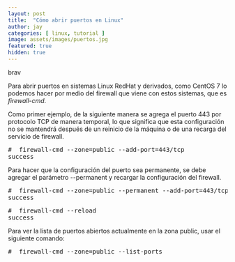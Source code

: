 ```yaml
---
layout: post
title:  "Cómo abrir puertos en Linux"
author: jay
categories: [ linux, tutorial ]
image: assets/images/puertos.jpg
featured: true
hidden: true
---
```

brav
 
 Para abrir puertos en sistemas  Linux RedHat  y derivados, como  CentOS 7  lo podemos hacer por medio del firewall que viene con estos sistemas, que es <em>firewall-cmd</em>.

 Como primer ejemplo, de la siguiente manera se agrega el puerto 443 por protocolo TCP de manera temporal, lo que significa que esta configuración no se mantendrá después de un reinicio de la máquina o de una recarga del servicio de firewall. 
<pre class="wp-block-preformatted">#  firewall-cmd --zone=public --add-port=443/tcp 
success</pre>

 Para hacer que la configuración del puerto sea permanente, se debe agregar el parámetro --permanent y recargar la configuración del firewall. 
 

 
<pre class="wp-block-preformatted">#  firewall-cmd --zone=public --permanent --add-port=443/tcp 
success</pre>
 

 
<pre class="wp-block-preformatted">#  firewall-cmd --reload 
success</pre>
 

 
 Para ver la lista de puertos abiertos actualmente en la zona public, usar el siguiente comando: 
 

 
<pre class="wp-block-preformatted">#  firewall-cmd --zone=public --list-ports </pre>
 